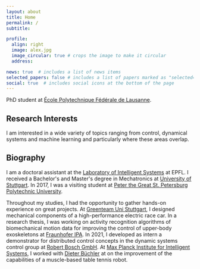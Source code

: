 ```yaml
---
layout: about
title: Home
permalink: /
subtitle:

profile:
  align: right
  image: alex.jpg
  image_circular: true # crops the image to make it circular
  address:

news: true  # includes a list of news items
selected_papers: false # includes a list of papers marked as "selected={true}"
social: true  # includes social icons at the bottom of the page
---
```

PhD student at [École Polytechnique Fédérale de Lausanne](https://www.epfl.ch/labs/lis/).

## Research Interests
I am interested in a wide variety of topics ranging from control, dynamical systems and machine learning and particularly where these areas overlap.

## Biography
I am a doctoral assistant at the [Laboratory of Intelligent Systems](https://www.epfl.ch/labs/lis/) at EPFL. I received a Bachelor's and Master's degree in Mechatronics at [University of Stuttgart](https://www.uni-stuttgart.de/). In 2017, I was a visiting student at [Peter the Great St. Petersburg Polytechnic University](https://english.spbstu.ru/). 

Throughout my studies, I had the opportunity to gather hands-on experience on great projects. At [Greenteam Uni Stuttgart](https://www.greenteam-stuttgart.de/), I designed mechanical components of a high-performance electric race car. In a research thesis, I was working on activity recognition algorithms of biomechanical motion data for improving the control of upper-body exoskeletons at [Fraunhofer IPA](https://www.ipa.fraunhofer.de/). In 2021, I developed as intern a demonstrator for distributed control concepts in the dynamic systems control group at [Robert Bosch GmbH](https://www.bosch.de/). At [Max Planck Institute for Intelligent Systems](https://is.mpg.de/), I worked with [Dieter Büchler](https://ei.is.mpg.de/person/dbuechler) at  on the improvement of the capabilities of a muscle-based table tennis robot.

